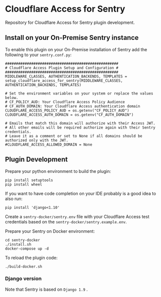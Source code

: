 # Cloudflare Access for Sentry

Repository for Cloudflare Access for Sentry plugin development.

## Install on your On-Premise Sentry instance

To enable this plugin on your On-Premise installation of Sentry add the following to your `sentry.conf.py`:

```
####################################################
# Cloudflare Access Plugin Setup and Configuration #
####################################################
MIDDLEWARE_CLASSES, AUTHENTICATION_BACKENDS, TEMPLATES = setup_cloudflare_access_for_sentry(MIDDLEWARE_CLASSES, AUTHENTICATION_BACKENDS, TEMPLATES)

# Set the environment variables on your system or replace the values below.
# CF_POLICY_AUD: Your Cloudflare Access Policy Audience
# CF_AUTH_DOMAIN: Your Cloudflare Access authentication domain
CLOUDFLARE_ACCESS_POLICY_AUD = os.getenv("CF_POLICY_AUD")
CLOUDFLARE_ACCESS_AUTH_DOMAIN = os.getenv("CF_AUTH_DOMAIN")

# Emails that match this domain will authorize with their Access JWT. 
# All other emails will be required authorize again with their Sentry credentials.
# Leave it as a comment or set to None if all domains should be authorized only with the JWT.
#CLOUDFLARE_ACCESS_ALLOWED_DOMAIN = None
```

## Plugin Development

Prepare your python environment to build the plugin:

```
pip install setuptools
pip install wheel
```

If you want to have code completion on your IDE probably is a good idea to also run:

```
pip install 'django<1.10'
```

Create a `sentry-docker/sentry.env` file with your Cloudflare Access test credentials based on the `sentry-docker/sentry.example.env`.

Prepare your Sentry on Docker environment:

```
cd sentry-docker
./install.sh
docker-compose up -d
```

To reload the plugin code:

```
./build-docker.sh
```

### Django version

Note that Sentry is based on `Django 1.9` .
